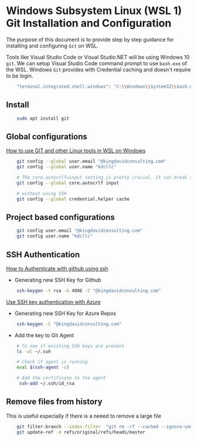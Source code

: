 # Windows Subsystem Linux (WSL 1) Git Installation and Configuration

The purpose of this document is to provide step by step guidance for installing and configuring `Git` on WSL.

Tools like Visual Studio Code or Visual Studio.NET will be using Windows 10 `git`.
We can setup Visual Studio Code command prompt to use `bash.exe` of the WSL.
Windows `Git` provides with Credential caching and doesn't require to be login.

```bash
    "terminal.integrated.shell.windows": "C:\\Windows\\System32\\bash.exe",
```

## Install

```bash
    sudo apt install git
```

## Global configurations

[How to use GIT and other Linux tools in WSL on Windows](https://medium.com/faun/how-to-use-git-and-other-linux-tools-in-wsl-on-windows-4c0bffb68b35)

```bash
    git config --global user.email "@kingdavidconsulting.com"
    git config --global user.name "kdcllc"

    # The core.autocrlf=input setting is pretty crucial. It can break things you install over git (like rbenv).
    git config --global core.autocrlf input

    # without using SSH
    git config --global credential.helper cache
```

## Project based configurations

```bash
    git config user.email "@kingdavidconsulting.com"
    git config user.name "kdcllc"
```

## SSH Authentication

[How to Authenticate with github using ssh](https://github.com/spences10/cheat-sheets/blob/master/git.md#how-to-authenticate-with-github-using-ssh)

- Generating new SSH Key for Github

```bash
    ssh-keygen -t rsa -b 4096 -C "@kingdavidconsulting.com"
```

[Use SSH key authentication with Azure](https://docs.microsoft.com/en-us/azure/devops/repos/git/use-ssh-keys-to-authenticate?view=vsts)

- Generating new SSH Key for Azure Repos

```bash
    ssh-keygen -C "@kingdavidconsulting.com"
```

- Add the key to Git Agent

```bash
    # To see if existing SSH keys are present
    ls -al ~/.ssh

    # Check if agent is running
    eval $(ssh-agent -s)

    # Add the certificate to the agent
     ssh-add ~/.ssh/id_rsa
```

## Remove files from history

This is useful especially if there is a neeed to remove a large file

```bash
    git filter-branch --index-filter  "git rm -rf --cached --ignore-unmatch _file_name"
    git update-ref -d refs/original/refs/heads/master
```